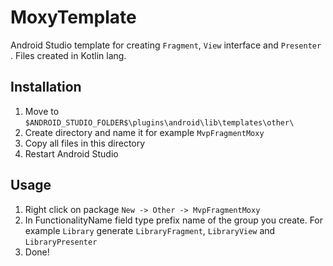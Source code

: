 # MoxyTemplate
Android Studio template for creating ```Fragment```, ```View``` interface and ```Presenter``` . 
Files created in Kotlin lang.
## Installation
1. Move to ```$ANDROID_STUDIO_FOLDER$\plugins\android\lib\templates\other\```
2. Create directory and name it  for example ```MvpFragmentMoxy```
3. Copy all files in this directory
4. Restart Android Studio
## Usage
1. Right click on package ```New -> Other -> MvpFragmentMoxy```
2. In FunctionalityName field type prefix name of the group you create. For example ```Library``` generate ```LibraryFragment```,
```LibraryView``` and ```LibraryPresenter```
3. Done!
